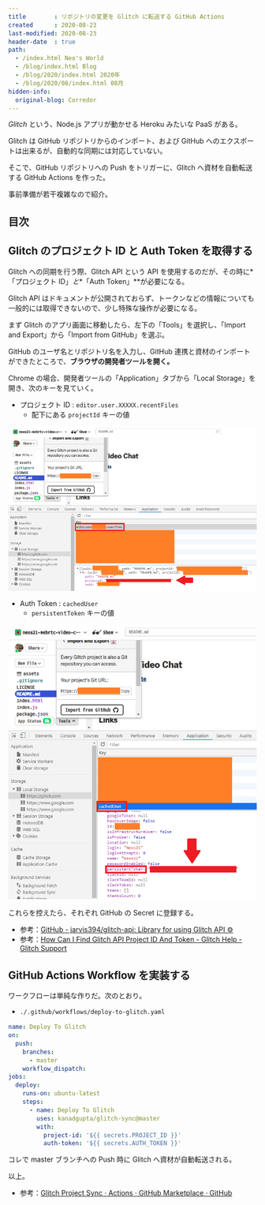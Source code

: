 ```yaml
---
title        : リポジトリの変更を Glitch に転送する GitHub Actions
created      : 2020-08-23
last-modified: 2020-08-23
header-date  : true
path:
  - /index.html Neo's World
  - /blog/index.html Blog
  - /blog/2020/index.html 2020年
  - /blog/2020/08/index.html 08月
hidden-info:
  original-blog: Corredor
---
```


*Glitch* という、Node.js アプリが動かせる Heroku みたいな PaaS がある。

Glitch は GitHub リポジトリからのインポート、および GitHub へのエクスポートは出来るが、自動的な同期には対応していない。

そこで、GitHub リポジトリへの Push をトリガーに、Glitch へ資材を自動転送する GitHub Actions を作った。

事前準備が若干複雑なので紹介。

## 目次

## Glitch のプロジェクト ID と Auth Token を取得する

Glitch への同期を行う際、Glitch API という API を使用するのだが、その時に*「プロジェクト ID」*と**「Auth Token」**が必要になる。

Glitch API はドキュメントが公開されておらず、トークンなどの情報についても一般的には取得できないので、少し特殊な操作が必要になる。

まず Glitch のアプリ画面に移動したら、左下の「Tools」を選択し、「Import and Export」から「Import from GitHub」を選ぶ。

GitHub のユーザ名とリポジトリ名を入力し、GitHub 連携と資材のインポートができたところで、**ブラウザの開発者ツールを開く。**

Chrome の場合、開発者ツールの「Application」タブから「Local Storage」を開き、次のキーを見ていく。

- プロジェクト ID : `editor.user.XXXXX.recentFiles`
  - 配下にある `projectId` キーの値

![ココから抜く](23-01-01.png)

- Auth Token : `cachedUser`
  - `persistentToken` キーの値

![ココにある](23-01-02.png)

これらを控えたら、それぞれ GitHub の Secret に登録する。

- 参考：[GitHub - jarvis394/glitch-api: Library for using Glitch API ⚙️](https://github.com/jarvis394/glitch-api)
- 参考：[How Can I Find Glitch API Project ID And Token - Glitch Help - Glitch Support](https://support.glitch.com/t/how-can-i-find-glitch-api-project-id-and-token/16901/5)

## GitHub Actions Workflow を実装する

ワークフローは単純な作りだ。次のとおり。

- `./.github/workflows/deploy-to-glitch.yaml`

```yaml
name: Deploy To Glitch
on:
  push:
    branches:
      - master
    workflow_dispatch:
jobs:
  deploy:
    runs-on: ubuntu-latest
    steps:
      - name: Deploy To Glitch
        uses: kanadgupta/glitch-sync@master
        with:
          project-id: '${{ secrets.PROJECT_ID }}'
          auth-token: '${{ secrets.AUTH_TOKEN }}'
```

コレで master ブランチへの Push 時に Glitch へ資材が自動転送される。

以上。

- 参考：[Glitch Project Sync · Actions · GitHub Marketplace · GitHub](https://github.com/marketplace/actions/glitch-project-sync)

